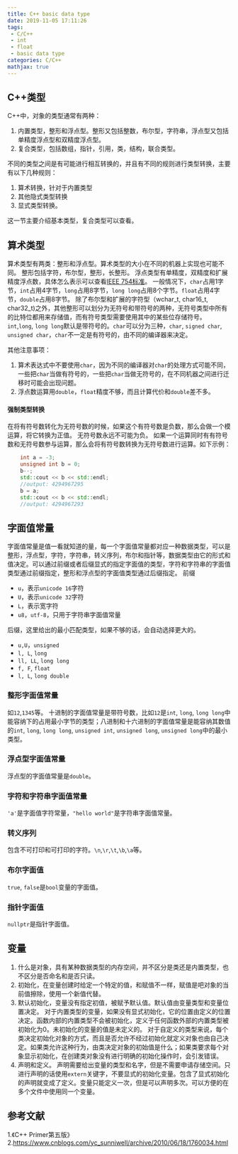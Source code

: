 ```yaml
---
title: C++ basic data type
date: 2019-11-05 17:11:26
tags:
 - C/C++
 - int
 - float
 - basic data type
categories: C/C++
mathjax: true
---
```


## C++类型
C++中，对象的类型通常有两种：
1. 内置类型，整形和浮点型。整形又包括整数，布尔型，字符串，浮点型又包括单精度浮点型和双精度浮点型。
2. 复合类型，包括数组，指针，引用，类，结构，联合类型。

不同的类型之间是有可能进行相互转换的，并且有不同的规则进行类型转换，主要有以下几种规则：
1. 算术转换，针对于内置类型
2. 其他隐式类型转换
3. 显式类型转换。

这一节主要介绍基本类型，复合类型可以查看[]()。

## 算术类型
算术类型有两类：整形和浮点型。算术类型的大小在不同的机器上实现也可能不同。
整形包括字符，布尔型，整形，长整形。
浮点类型有单精度，双精度和扩展精度浮点数，具体怎么表示可以查看[IEEE 754标准](https://mxxhcm.github.io/2019/10/24/IEEE-754-Floating-Point-Standard/)。
一般情况下，`char`占用$1$字节，`int`占用$4$字节，`long`占用$8$字节，`long long`占用$8$个字节。`float`占用$4$字节，`double`占用$8$字节。
除了布尔型和扩展的字符型（wchar_t, char16_t, char32_t)之外，其他整形可以划分为无符号和带符号的两种，无符号类型中所有的比特位都用来存储值，而有符号类型需要使用其中的某些位存储符号。`int`,`long`, `long long`默认是带符号的。`char`可以分为三种，`char`, `signed char`, `unsigned char`，`char`不一定是有符号的，由不同的编译器来决定。

其他注意事项：
1. 算术表达式中不要使用`char`，因为不同的编译器对`char`的处理方式可能不同，一些把`char`当做有符号的，一些把`char`当做无符号的，在不同机器之间进行迁移时可能会出现问题。
2. 浮点数运算用`double`，`float`精度不够，而且计算代价和`double`差不多。

#### 强制类型转换
在将有符号数转化为无符号数的时候，如果这个有符号数是负数，那么会做一个模运算，将它转换为正值。
无符号数永远不可能为负。
如果一个运算同时有有符号数和无符号数参与运算，那么会将有符号数转换为无符号数进行运算。如下示例：
``` C++
    int a = -3;
    unsigned int b = 0;
    b--;
    std::cout << b << std::endl;
    //output: 4294967295
    b = a;
    std::cout << b << std::endl;
    //output: 4294967293
```

## 字面值常量
字面值常量是值一看就知道的量，每一个字面值常量都对应一种数据类型，可以是整形，浮点型，字符，字符串，转义序列，布尔和指针等，数据类型由它的形式和值决定。可以通过前缀或者后缀显式的指定字面值的类型，字符和字符串的字面值类型通过前缀指定，整形和浮点型的字面值类型通过后缀指定。
前缀
- `u`，表示`unicode 16`字符
- `U`，表示`unicode 32`字符
- `L`，表示宽字符
- `u8`，`utf-8`，只用于字符串字面值常量

后缀，这里给出的最小匹配类型，如果不够的话，会自动选择更大的。
- `u,U`，`unsigned`
- `l, L`, `long`
- `ll, LL`, `long long`
- `f, F`, `float`
- `l, L`, `long double`

### 整形字面值常量
如`12`,`1345`等。
十进制的字面值常量是带符号数，比如`12`是`int`, `long`, `long long`中能容纳下的占用最小字节的类型；八进制和十六进制的字面值常量是能容纳其数值的`int`, `long`, `long long`, `unsigned int`, `unsigned long`, `unsigned long`中的最小类型。

### 浮点型字面值常量
浮点型的字面值常量是`double`。

### 字符和字符串字面值常量
`'a'`是字面值字符常量，`"hello world"`是字符串字面值常量。

### 转义序列
包含不可打印和可打印的字符。`\n`,`\r`,`\t`,`\b`,`\a`等。

### 布尔字面值
`true`, `false`是`bool`变量的字面值。

### 指针字面值
`nullptr`是指针字面值。


## 变量
1. 什么是对象，具有某种数据类型的内存空间，并不区分是类还是内置类型，也不区分是否命名和是否只读。
2. 初始化，在变量创建时给定一个特定的值，和赋值不一样，赋值是吧对象的当前值擦除，使用一个新值代替。
3. 默认初始化，变量没有指定初值，被赋予默认值。默认值由变量类型和变量位置决定。
对于内置类型的变量，如果没有显式初始化，它的位置由定义的位置决定。函数内部的内置类型不会被初始化，定义于任何函数外部的内置类型被初始化为$0$。未初始化的变量的值是未定义的。
对于自定义的类型来说，每个类决定初始化对象的方式，而且是否允许不经过初始化就定义对象也由自己决定。如果类允许这种行为，由类决定对象的初始值是什么；如果类要求每个对象显示初始化，在创建类对象没有进行明确的初始化操作时，会引发错误。
4. 声明和定义。
声明需要给出变量的类型和名字，但是不需要申请存储空间。只进行声明的话使用`extern`关键字，不要显式的初始化变量。包含了显式初始化的声明就变成了定义。变量只能定义一次，但是可以声明多次。可以方便的在多个文件中使用同一个变量。

## 参考文献
1.《C++ Primer第五版》
2.https://www.cnblogs.com/yc_sunniwell/archive/2010/06/18/1760034.html
